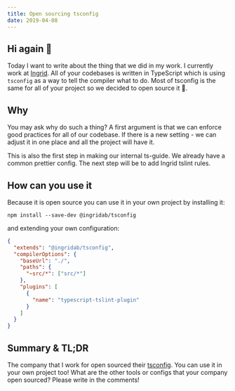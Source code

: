 ```yaml
---
title: Open sourcing tsconfig
date: 2019-04-08
---
```


## Hi again 🖖

Today I want to write about the thing that we did in my work. I currently work at [Ingrid](https://www.ingrid.com/). All of your codebases is written in TypeScript which is using `tsconfig` as a way
to tell the compiler what to do. Most of tsconfig is the same for all of your project
so we decided to open source it 🎉.

## Why

You may ask why do such a thing? A first argument is that we can enforce good practices
for all of our codebase. If there is a new setting - we can adjust it in one place and
all the project will have it.

This is also the first step in making our internal ts-guide. We already have a common
prettier config. The next step will be to add Ingrid tslint rules.

## How can you use it

Because it is open source you can use it in your own project by installing it:

```shell
npm install --save-dev @ingridab/tsconfig
```

and extending your own configuration:

```json
{
  "extends": "@ingridab/tsconfig",
  "compilerOptions": {
    "baseUrl": "./",
    "paths": {
      "~src/*": ["src/*"]
    },
    "plugins": [
      {
        "name": "typescript-tslint-plugin"
      }
    ]
  }
}
```

## Summary & TL;DR

The company that I work for open sourced their [tsconfig](https://www.npmjs.com/package/@ingridab/tsconfig).
You can use it in your own project too! What are the other
tools or configs that your company open sourced? Please write in the comments!
